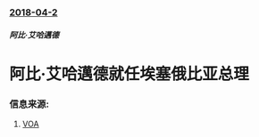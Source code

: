### [2018-04-2](/news/2018/04/2/index.md)

##### 阿比·艾哈邁德
# 阿比·艾哈邁德就任埃塞俄比亚总理 




### 信息来源:

1. [VOA](https://www.voanews.com/a/ethiopia-new-prime-minister-pledges-reforms-to-end-violence/4329224.html)
